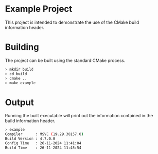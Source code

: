 # Example Project

This project is intended to demonstrate the use of the CMake build information header.

# Building

The project can be built using the standard CMake process.

```bash
> mkdir build
> cd build
> cmake ..
> make example
```

# Output

Running the built executable will print out the information contained in the build information header.

```bash
> example
Compiler      : MSVC (19.29.30157.0)
Build Version : 4.7.0.0
Config Time   : 26-11-2024 11:41:04
Build Time    : 26-11-2024 11:45:54
```
